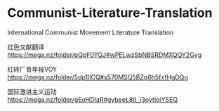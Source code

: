 # Communist-Literature-Translation
International Communist Movement Literature Translation

红色文献翻译
https://mega.nz/folder/pQpF0YQJ#wPELwzSbNBSRDMXQQY2Gyg

红砖厂青年报VOY
https://mega.nz/folder/5dp1lICQ#s570MSQ5BZq6h5fxfHgDQg

国际激进主义运动
https://mega.nz/folder/gEoHDIaR#gybeeL8tI_j3oytIqiYSEQ


